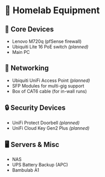# 🧰 Homelab Equipment

## 🔌 Core Devices
- Lenovo M720q (pfSense firewall)
- Ubiquiti Lite 16 PoE switch *(planned)*
- Main PC

## 📡 Networking
- Ubiquiti UniFi Access Point *(planned)*
- SFP Modules for multi-gig support
- Box of CAT6 cable (for in-wall runs)

## 🔒 Security Devices
- UniFi Protect Doorbell *(planned)*
- UniFi Cloud Key Gen2 Plus *(planned)*

## 🖥️ Servers & Misc
- NAS 
- UPS Battery Backup (APC)
- Bambulab A1